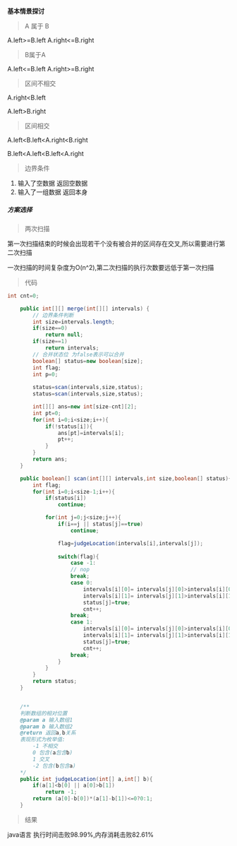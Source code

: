 **基本情景探讨**

> A 属于 B

A.left>=B.left
A.right<=B.right

> B属于A

A.left<=B.left
A.right>=B.right

> 区间不相交

A.right<B.left

A.left>B.right

> 区间相交

A.left<B.left<A.right<B.right

B.left<A.left<B.left<A.right

> 边界条件

1. 输入了空数据
返回空数据
2. 输入了一组数据
返回本身

##### 方案选择

> 两次扫描

第一次扫描结束的时候会出现若干个没有被合并的区间存在交叉,所以需要进行第二次扫描

一次扫描的时间复杂度为O(n^2),第二次扫描的执行次数要远低于第一次扫描



> 代码

```java
int cnt=0;

    public int[][] merge(int[][] intervals) {
        // 边界条件判断
        int size=intervals.length;
        if(size==0)
            return null;
        if(size==1)
            return intervals;
        // 合并状态位 为false表示可以合并
        boolean[] status=new boolean[size];
        int flag;
        int p=0;
        
        status=scan(intervals,size,status);
        status=scan(intervals,size,status);

        int[][] ans=new int[size-cnt][2];
        int pt=0;
        for(int i=0;i<size;i++){
            if(!status[i]){
                ans[pt]=intervals[i];
                pt++;
            }
        }
        return ans;
    }

    public boolean[] scan(int[][] intervals,int size,boolean[] status){
        int flag;
        for(int i=0;i<size-1;i++){
            if(status[i])
                continue;

            for(int j=0;j<size;j++){
                if(i==j || status[j]==true)
                    continue;

                flag=judgeLocation(intervals[i],intervals[j]);
               
                switch(flag){
                    case -1:
                    // nop
                    break;
                    case 0:
                        intervals[i][0]= intervals[j][0]>intervals[i][0]?intervals[i][0]:intervals[j][0];
                        intervals[i][1]= intervals[j][1]>intervals[i][1]?intervals[j][1]:intervals[i][1];
                        status[j]=true;
                        cnt++;
                    break;
                    case 1:
                        intervals[i][0]= intervals[j][0]>intervals[i][0]?intervals[i][0]:intervals[j][0];
                        intervals[i][1]= intervals[j][1]>intervals[i][1]?intervals[j][1]:intervals[i][1];
                        status[j]=true;
                        cnt++;
                    break;
                }
            }
        }
        return status;
    }


    /**
    判断数组的相对位置
    @param a 输入数组1
    @param b 输入数组2
    @return 返回a,b关系
    表现形式为枚举值:
        -1 不相交
        0 包含(a包含b)
        1 交叉
        -2 包含(b包含a)
    */
    public int judgeLocation(int[] a,int[] b){
        if(a[1]<b[0] || a[0]>b[1])
            return -1;
        return (a[0]-b[0])*(a[1]-b[1])<=0?0:1;
    }
```



> 结果

java语言 执行时间击败98.99%,内存消耗击败82.61%